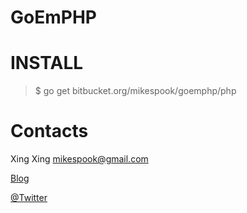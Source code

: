 # GoEmPHP


# INSTALL

> $ go get bitbucket.org/mikespook/goemphp/php
	
# Contacts

Xing Xing <mikespook@gmail.com>

[Blog](http://mikespook.com)

[@Twitter](http://twitter.com/mikespook)

